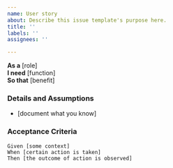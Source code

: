 ```yaml
---
name: User story
about: Describe this issue template's purpose here.
title: ''
labels: ''
assignees: ''

---
```


**As a** [role]   
**I need** [function]   
**So that** [benefit]   
### Details and Assumptions 
* [document what you know] 
### Acceptance Criteria   
```gherkin 
Given [some context] 
When [certain action is taken] 
Then [the outcome of action is observed] 
```

